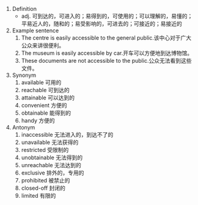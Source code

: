 1. Definition
	- adj. 可到达的，可进入的；易得到的，可使用的；可以理解的，易懂的；平易近人的，随和的；易受影响的，可进去的；可接近的；易接近的
2. Example sentence
	1. The centre is easily accessible to the general public.该中心对于广大公众来讲很便利。
	2. The museum is easily accessible by car.开车可以方便地到达博物馆。
	3. These documents are not accessible to the public.公众无法看到这些文件。
3. Synonym
	1. available 可用的
	2. reachable 可到达的
	3. attainable 可以达到的
	4. convenient 方便的
	5. obtainable 能得到的
	6. handy 方便的
4. Antonym
	1. inaccessible 无法进入的，到达不了的 
	2. unavailable 无法获得的 
	3. restricted 受限制的 
	4. unobtainable 无法得到的 
	5. unreachable 无法达到的 
	6. exclusive 排外的，专用的 
	7. prohibited 被禁止的 
	8. closed-off 封闭的
	9. limited 有限的
